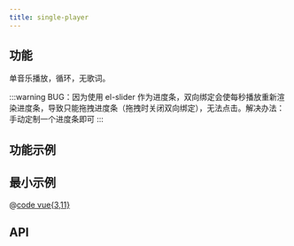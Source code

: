 ```yaml
---
title: single-player
---
```


## 功能

单音乐播放，循环，无歌词。

:::warning
BUG：因为使用 el-slider 作为进度条，双向绑定会使每秒播放重新渲染进度条，导致只能拖拽进度条（拖拽时关闭双向绑定），无法点击。解决办法：手动定制一个进度条即可
:::

## 功能示例

<Example />

## 最小示例

<Simple />

@[code vue{3,11}](@/components/single-player/docs/simple.vue)

## API

<Usage />

<script setup>
import Example from "@/components/single-player/docs/example.vue";
import Simple from "@/components/single-player/docs/simple.vue";
import Usage from "@/components/single-player/docs/usage.vue";
</script>